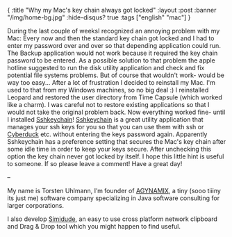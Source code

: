{
  :title "Why my Mac's key chain always got locked"
  :layout :post
  :banner "/img/home-bg.jpg"
  :hide-disqus? true
  :tags ["english" "mac"]
}

During the last couple of weeksI recognized an annoying problem with my Mac: Every now and then the standard key chain got locked and I had to enter my password over and over so that depending application could run. The Backup application would not work because it required the key chain password to be entered. As a possible solution to that problem the apple hotline suggested to run the disk utility application and check and fix potential file systems problems. But of course that wouldn't work- would be way too easy... After a lot of frustration I decided to reinstall my Mac. I'm used to that from my Windows machines, so no big deal :) I reinstalled Leopard and restored the user directory from Time Capsule (which worked like a charm). I was careful not to restore existing applications so that I would not take the original problem back. Now everything worked fine- until I installed [Sshkeychain](http://www.sshkeychain.org/)! [Sshkeychain](http://www.sshkeychain.org/) is a great utility application that manages your ssh keys for you so that you can use them with ssh or [Cyberduck](http://cyberduck.ch/) etc. without entering the keys password again. Apparently Sshkeychain has a preference setting that secures the Mac's key chain after some idle time in order to keep your keys secure. After unchecking this option the key chain never got locked by itself. I hope this little hint is useful to someone. If so please leave a comment! Have a great day!

–

My name is Torsten Uhlmann, I’m founder of [AGYNAMIX](http://www.agynamix.de/), a tiny (sooo tiiiny its just me) software company specializing in Java software consulting for larger corporations.

I also develop [Simidude](http://www.simidude.com/), an easy to use cross platform network clipboard and Drag & Drop tool which you might happen to find useful.
